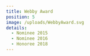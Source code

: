 ```yaml
---
title: Webby Award
position: 5
image: /uploads/WebbyAward.svg
details:
  - Nominee 2015
  - Nominee 2016
  - Honoree 2018
---
```


